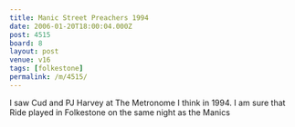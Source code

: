 ```yaml
---
title: Manic Street Preachers 1994
date: 2006-01-20T18:00:04.000Z
post: 4515
board: 8
layout: post
venue: v16
tags: [folkestone]
permalink: /m/4515/
---
```

I saw Cud and PJ Harvey at The Metronome I think in 1994. I am sure that Ride played in Folkestone on the same night as the Manics

